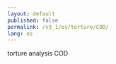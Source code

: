 ```yaml
---
layout: default
published: false
permalink: /v3_1/es/torture/COD/
lang: es
---
```


torture analysis COD
